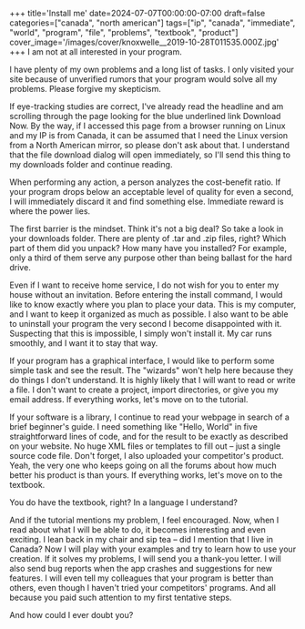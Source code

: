 +++
title='Install me'
date=2024-07-07T00:00:00-07:00
draft=false
categories=["canada", "north american"]
tags=["ip", "canada", "immediate", "world", "program", "file", "problems", "textbook", "product"]
cover_image='/images/cover/knoxwelle__2019-10-28T011535.000Z.jpg'
+++
I am not at all interested in your program.

I have plenty of my own problems and a long list of tasks. I only visited your site because of unverified rumors that your program would solve all my problems. Please forgive my skepticism.

If eye-tracking studies are correct, I've already read the headline and am scrolling through the page looking for the blue underlined link Download Now. By the way, if I accessed this page from a browser running on Linux and my IP is from Canada, it can be assumed that I need the Linux version from a North American mirror, so please don't ask about that. I understand that the file download dialog will open immediately, so I'll send this thing to my downloads folder and continue reading.

When performing any action, a person analyzes the cost-benefit ratio. If your program drops below an acceptable level of quality for even a second, I will immediately discard it and find something else. Immediate reward is where the power lies.

The first barrier is the mindset. Think it's not a big deal? So take a look in your downloads folder. There are plenty of .tar and .zip files, right? Which part of them did you unpack? How many have you installed? For example, only a third of them serve any purpose other than being ballast for the hard drive.

Even if I want to receive home service, I do not wish for you to enter my house without an invitation. Before entering the install command, I would like to know exactly where you plan to place your data. This is my computer, and I want to keep it organized as much as possible. I also want to be able to uninstall your program the very second I become disappointed with it. Suspecting that this is impossible, I simply won't install it. My car runs smoothly, and I want it to stay that way.

If your program has a graphical interface, I would like to perform some simple task and see the result. The "wizards" won't help here because they do things I don't understand. It is highly likely that I will want to read or write a file. I don't want to create a project, import directories, or give you my email address. If everything works, let's move on to the tutorial.

If your software is a library, I continue to read your webpage in search of a brief beginner's guide. I need something like "Hello, World" in five straightforward lines of code, and for the result to be exactly as described on your website. No huge XML files or templates to fill out – just a single source code file. Don't forget, I also uploaded your competitor's product. Yeah, the very one who keeps going on all the forums about how much better his product is than yours. If everything works, let's move on to the textbook.

You do have the textbook, right? In a language I understand?

And if the tutorial mentions my problem, I feel encouraged. Now, when I read about what I will be able to do, it becomes interesting and even exciting. I lean back in my chair and sip tea – did I mention that I live in Canada? Now I will play with your examples and try to learn how to use your creation. If it solves my problems, I will send you a thank-you letter. I will also send bug reports when the app crashes and suggestions for new features. I will even tell my colleagues that your program is better than others, even though I haven't tried your competitors' programs. And all because you paid such attention to my first tentative steps.

And how could I ever doubt you?